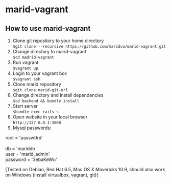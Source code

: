 marid-vagrant
=============

How to use marid-vagrant 
--------

1.  Clone git repository to your home directory<br />
`$git clone --recursive https://github.com/maridco/marid-vagrant.git`
2.  Change directory to marid-vagrant<br />
`$cd madrid-vagrant`
3.  Run vagrant<br />
`$vagrant up`
4. Login to your vagrant box<br />
`$vagrant ssh`
5. Clone marid repository<br />
`$git clone marid-git-url`
6. Change directory and install dependencies<br />
`$cd backend && bundle install`
7. Start server<br />
`$bundle exec rails s`
8. Open website in your local browser<br />
`http://127.0.0.1:3000`
9. Mysql passwords:<br />

root = 'passw0rd' <br/><br/>
db = 'mariddb<br />
user = 'marid_admin' <br />
password = '3ebaKeWu' <br/>

[Tested on Debian, Red Hat 6.5, Mac OS X Mavericks 10.9, should also work on Windows (install virtualbox, vagrant, git)]<br />
